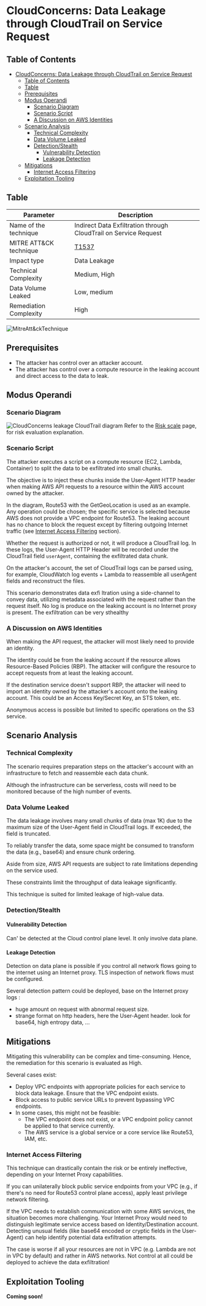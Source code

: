 # CloudConcerns: Data Leakage through CloudTrail on Service Request

## Table of Contents
- [CloudConcerns: Data Leakage through CloudTrail on Service Request](#cloudconcerns-data-leakage-through-cloudtrail-on-service-request)
  - [Table of Contents](#table-of-contents)
  - [Table](#table)
  - [Prerequisites](#prerequisites)
  - [Modus Operandi](#modus-operandi)
    - [Scenario Diagram](#scenario-diagram)
    - [Scenario Script](#scenario-script)
    - [A Discussion on AWS Identities](#a-discussion-on-aws-identities)
  - [Scenario Analysis](#scenario-analysis)
    - [Technical Complexity](#technical-complexity)
    - [Data Volume Leaked](#data-volume-leaked)
    - [Detection/Stealth](#detectionstealth)
      - [Vulnerability Detection](#vulnerability-detection)
      - [Leakage Detection](#leakage-detection)
  - [Mitigations](#mitigations)
    - [Internet Access Filtering](#internet-access-filtering)
  - [Exploitation Tooling](#exploitation-tooling)

## Table

| Parameter                | Description                                                          |
|--------------------------|----------------------------------------------------------------------|
| Name of the technique    | Indirect Data Exfiltration through CloudTrail on Service Request     |
| MITRE ATT&CK technique   | [T1537](https://attack.mitre.org/techniques/T1537/)                  |
| Impact type              | Data Leakage                                                         |
| Technical Complexity     | Medium, High                                                         |
| Data Volume Leaked       | Low, medium                                                          |
| Remediation Complexity   | High                                                                 |

![MitreAtt&ckTechnique](/img/t1537.png)

## Prerequisites

- The attacker has control over an attacker account.
- The attacker has control over a compute resource in the leaking account and direct access to the data to leak.

## Modus Operandi

### Scenario Diagram

![CloudConcerns leakage CloudTrail diagram](cloudconcerns-leakage-cloudtrail.svg)
Refer to the [Risk scale](/risk-scale.md)  page, for risk evaluation explanation.

### Scenario Script

The attacker executes a script on a compute resource (EC2, Lambda, Container) to split the data to be exfiltrated into small chunks.

The objective is to inject these chunks inside the User-Agent HTTP header when making AWS API requests to a resource within the AWS account owned by the attacker.

In the diagram, Route53 with the GetGeoLocation is used as an example. Any operation could be chosen; the specific service is selected because AWS does not provide a VPC endpoint for Route53. The leaking account has no chance to block the request except by filtering outgoing Internet traffic (see [Internet Access Filtering](#internet-access-filtering) section).

Whether the request is authorized or not, it will produce a CloudTrail log. In these logs, the User-Agent HTTP Header will be recorded under the CloudTrail field `userAgent`, containing the exfiltrated data chunk.

On the attacker's account, the set of CloudTrail logs can be parsed using, for example, CloudWatch log events + Lambda to reassemble all userAgent fields and reconstruct the files.

This scenario demonstrates data exfi     ltration using a side-channel to convey data, utilizing metadata associated with the request rather than the request itself. No log is produce on the leaking account is no Internet proxy is present. The exfiltration can be very sthealthy

### A Discussion on AWS Identities

When making the API request, the attacker will most likely need to provide an identity. 

The identity could be from the leaking account if the resource allows Resource-Based Policies (RBP). The attacker will configure the resource to accept requests from at least the leaking account.

If the destination service doesn't support RBP, the attacker will need to import an identity owned by the attacker's account onto the leaking account. This could be an Access Key/Secret Key, an STS token, etc.

Anonymous access is possible but limited to specific operations on the S3 service.

## Scenario Analysis

### Technical Complexity

The scenario requires preparation steps on the attacker's account with an infrastructure to fetch and reassemble each data chunk.

Although the infrastructure can be serverless, costs will need to be monitored because of the high number of events.

### Data Volume Leaked

The data leakage involves many small chunks of data (max 1K) due to the maximum size of the User-Agent field in CloudTrail logs. If exceeded, the field is truncated.

To reliably transfer the data, some space might be consumed to transform the data (e.g., base64) and ensure chunk ordering.

Aside from size, AWS API requests are subject to rate limitations depending on the service used. 

These constraints limit the throughput of data leakage significantly.

This technique is suited for limited leakage of high-value data.

### Detection/Stealth 
#### Vulnerability Detection

Can' be detected at the Cloud control plane level. It only involve data plane.

#### Leakage Detection

Detection on data plane is possible if you control all network flows going to the internet using an Internet proxy. TLS inspection of network flows must be configured.

Several detection pattern could be deployed, base on the Internet proxy logs :
- huge amount on request with abnormal request size.
- strange format on http headers, here the User-Agent header. look for base64, high entropy data, ...

## Mitigations

Mitigating this vulnerability can be complex and time-consuming. Hence, the remediation for this scenario is evaluated as High.

Several cases exist: 
- Deploy VPC endpoints with appropriate policies for each service to block data leakage. Ensure that the VPC endpoint exists.
- Block access to public service URLs to prevent bypassing VPC endpoints.
- In some cases, this might not be feasible:
  - The VPC endpoint does not exist, or a VPC endpoint policy cannot be applied to that service currently.
  - The AWS service is a global service or a core service like Route53, IAM, etc.

### Internet Access Filtering

This technique can drastically contain the risk or be entirely ineffective, depending on your Internet Proxy capabilities.

If you can unilaterally block public service endpoints from your VPC (e.g., if there's no need for Route53 control plane access), apply least privilege network filtering.

If the VPC needs to establish communication with some AWS services, the situation becomes more challenging. Your Internet Proxy would need to distinguish legitimate service access based on Identity/Destination account. Detecting unusual fields (like base64 encoded or cryptic fields in the User-Agent) can help identify potential data exfiltration attempts.

The case is worse if all your resources are not in VPC (e.g. Lambda are not in VPC by default) and rather in AWS networks. Not control at all could be deployed to achieve the data exfiltration!

## Exploitation Tooling

**Coming soon!**
